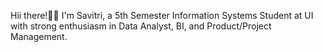 Hii there!👋🏻 
I'm Savitri, a 5th Semester Information Systems Student at UI with strong enthusiasm in Data Analyst, BI, and Product/Project Management.
